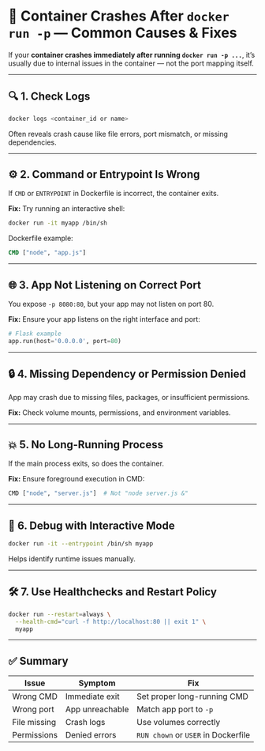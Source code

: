 
# 🐳 Container Crashes After `docker run -p` — Common Causes & Fixes

If your **container crashes immediately after running `docker run -p ...`**, it’s usually due to internal issues in the container — not the port mapping itself.

---

## 🔍 1. Check Logs
```bash
docker logs <container_id or name>
```
Often reveals crash cause like file errors, port mismatch, or missing dependencies.

---

## ⚙️ 2. Command or Entrypoint Is Wrong
If `CMD` or `ENTRYPOINT` in Dockerfile is incorrect, the container exits.

**Fix:**
Try running an interactive shell:
```bash
docker run -it myapp /bin/sh
```

Dockerfile example:
```dockerfile
CMD ["node", "app.js"]
```

---

## 🌐 3. App Not Listening on Correct Port
You expose `-p 8080:80`, but your app may not listen on port 80.

**Fix:**
Ensure your app listens on the right interface and port:
```python
# Flask example
app.run(host='0.0.0.0', port=80)
```

---

## 🔒 4. Missing Dependency or Permission Denied
App may crash due to missing files, packages, or insufficient permissions.

**Fix:**
Check volume mounts, permissions, and environment variables.

---

## 💥 5. No Long-Running Process
If the main process exits, so does the container.

**Fix:**
Ensure foreground execution in CMD:
```bash
CMD ["node", "server.js"]  # Not "node server.js &"
```

---

## 🧪 6. Debug with Interactive Mode
```bash
docker run -it --entrypoint /bin/sh myapp
```
Helps identify runtime issues manually.

---

## 🛠️ 7. Use Healthchecks and Restart Policy
```bash
docker run --restart=always \
  --health-cmd="curl -f http://localhost:80 || exit 1" \
  myapp
```

---

## ✅ Summary

| Issue | Symptom | Fix |
|-------|---------|-----|
| Wrong CMD | Immediate exit | Set proper long-running CMD |
| Wrong port | App unreachable | Match app port to `-p` |
| File missing | Crash logs | Use volumes correctly |
| Permissions | Denied errors | `RUN chown` or `USER` in Dockerfile |
